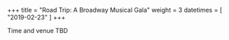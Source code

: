 +++
title = "Road Trip: A Broadway Musical Gala"
weight = 3
datetimes = [ "2019-02-23" ]
+++

Time and venue TBD